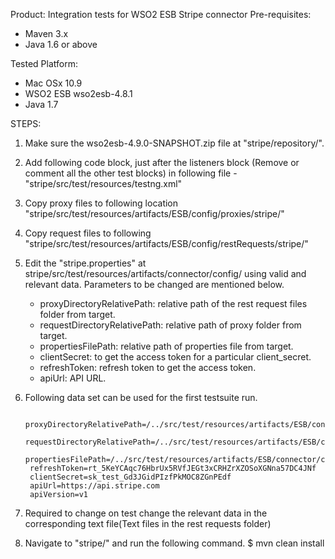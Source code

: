 Product: Integration tests for WSO2 ESB Stripe connector
Pre-requisites:

- Maven 3.x
- Java 1.6 or above

Tested Platform: 

- Mac OSx 10.9
- WSO2 ESB wso2esb-4.8.1
- Java 1.7

STEPS:

1. Make sure the wso2esb-4.9.0-SNAPSHOT.zip file at "stripe/repository/".

2. Add following code block, just after the listeners block (Remove or comment all the other test blocks) in following file - "stripe/src/test/resources/testng.xml"

	<test name="Stripe-Connector-Test" preserve-order="true" verbose="2">
        <packages>
            <package name="org.wso2.carbon.connector.integration.test.stripe"/>
        </packages>
    </test> 

3. Copy proxy files to following location "stripe/src/test/resources/artifacts/ESB/config/proxies/stripe/"

4. Copy request files to following "stripe/src/test/resources/artifacts/ESB/config/restRequests/stripe/"

5. Edit the "stripe.properties" at stripe/src/test/resources/artifacts/connector/config/ using valid and relevant data. Parameters to be changed are mentioned below.

	- proxyDirectoryRelativePath: relative path of the rest request files folder from target.
	- requestDirectoryRelativePath: relative path of proxy folder from target.
	- propertiesFilePath: relative path of properties file from target.
    - clientSecret: to get the access token for a particular client_secret.
	- refreshToken: refresh token to get the access token.
	- apiUrl: API URL.
		
6. Following data set can be used for the first testsuite run.

		proxyDirectoryRelativePath=/../src/test/resources/artifacts/ESB/config/proxies/stripe/
		requestDirectoryRelativePath=/../src/test/resources/artifacts/ESB/config/restRequests/stripe/
		propertiesFilePath=/../src/test/resources/artifacts/ESB/connector/config/
 		refreshToken=rt_5KeYCAqc76HbrUx5RVfJEGt3xCRHZrXZOSoXGNna57DC4JNf
		clientSecret=sk_test_Gd3JGidPIzfPkMOC8ZGnPEdf
        apiUrl=https://api.stripe.com
        apiVersion=v1

7. Required to change on test
	change the relevant data in the corresponding text file(Text files in the rest requests folder)

8. Navigate to "stripe/" and run the following command.
     $ mvn clean install
